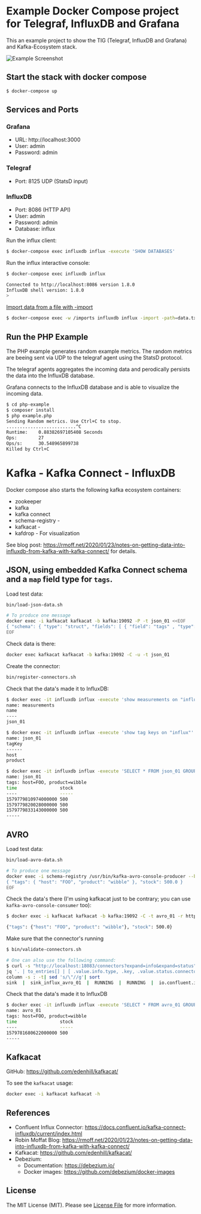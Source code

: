 # Example Docker Compose project for Telegraf, InfluxDB and Grafana

This an example project to show the TIG (Telegraf, InfluxDB and Grafana) and Kafka-Ecosystem stack.

![Example Screenshot](./example.png?raw=true "Example Screenshot")

## Start the stack with docker compose

```bash
$ docker-compose up
```

## Services and Ports

### Grafana
- URL: http://localhost:3000 
- User: admin 
- Password: admin 

### Telegraf
- Port: 8125 UDP (StatsD input)

### InfluxDB
- Port: 8086 (HTTP API)
- User: admin 
- Password: admin 
- Database: influx


Run the influx client:

```bash
$ docker-compose exec influxdb influx -execute 'SHOW DATABASES'
```

Run the influx interactive console:

```bash
$ docker-compose exec influxdb influx

Connected to http://localhost:8086 version 1.8.0
InfluxDB shell version: 1.8.0
>
```

[Import data from a file with -import](https://docs.influxdata.com/influxdb/v1.8/tools/shell/#import-data-from-a-file-with-import)

```bash
$ docker-compose exec -w /imports influxdb influx -import -path=data.txt -precision=s
```

## Run the PHP Example

The PHP example generates random example metrics. The random metrics are beeing sent via UDP to the telegraf agent using the StatsD protocol.

The telegraf agents aggregates the incoming data and perodically persists the data into the InfluxDB database.

Grafana connects to the InfluxDB database and is able to visualize the incoming data.

```bash
$ cd php-example
$ composer install
$ php example.php
Sending Random metrics. Use Ctrl+C to stop.
..........................^C
Runtime:	0.88382697105408 Seconds
Ops:		27 
Ops/s:		30.548965899738 
Killed by Ctrl+C
```

# Kafka - Kafka Connect - InfluxDB

Docker compose also starts the following kafka ecosystem containers:
- zookeeper
- kafka
- kafka connect
- schema-registry - 
- kafkacat        - 
- kafdrop         - For visualization

See blog post: https://rmoff.net/2020/01/23/notes-on-getting-data-into-influxdb-from-kafka-with-kafka-connect/ for details.

## JSON, using embedded Kafka Connect schema and a `map` field type for `tags`.

Load test data:

```bash
bin/load-json-data.sh

# To produce one message
docker exec -i kafkacat kafkacat -b kafka:19092 -P -t json_01 <<EOF
{ "schema": { "type": "struct", "fields": [ { "field": "tags" , "type": "map", "keys": { "type": "string", "optional": false }, "values": { "type": "string", "optional": false }, "optional": false}, { "field": "stock", "type": "double", "optional": true } ], "optional": false, "version": 1 }, "payload": { "tags": { "host": "FOO", "product": "wibble" }, "stock": 500.0 } }
EOF
```

Check data is there:
```bash
docker exec kafkacat kafkacat -b kafka:19092 -C -u -t json_01
```

Create the connector:
```bash
bin/register-connectors.sh
```

Check that the data's made it to InfluxDB:

```bash
$ docker exec -it influxdb influx -execute 'show measurements on "influx"'
name: measurements
name
----
json_01

$ docker exec -it influxdb influx -execute 'show tag keys on "influx"'
name: json_01
tagKey
------
host
product

$ docker exec -it influxdb influx -execute 'SELECT * FROM json_01 GROUP BY host, product;' -database "influx"
name: json_01
tags: host=FOO, product=wibble
time                stock
----                -----
1579779810974000000 500
1579779820028000000 500
1579779833143000000 500
-----
```

## AVRO

Load test data:

```bash
bin/load-avro-data.sh

# To produce one message
docker exec -i schema-registry /usr/bin/kafka-avro-console-producer --broker-list kafka:19092 --topic avro_01 --property schema.registry.url='http://schema-registry:18081' --property value.schema='{ "type": "record", "name": "myrecord", "fields": [ { "name": "tags", "type": { "type": "map", "values": "string" } }, { "name": "stock", "type": "double" } ] }' <<EOF
{ "tags": { "host": "FOO", "product": "wibble" }, "stock": 500.0 }
EOF
```

Check the data's there (I'm using kafkacat just to be contrary; you can use `kafka-avro-console-consumer` too):

```bash
$ docker exec -i kafkacat kafkacat -b kafka:19092 -C -t avro_01 -r http://schema-registry:18081 -s avro

{"tags": {"host": "FOO", "product": "wibble"}, "stock": 500.0}
```

Make sure that the connector's running

```bash
$ bin/validate-connectors.sh

# One can also use the following command:
$ curl -s "http://localhost:18083/connectors?expand=info&expand=status" | \
jq '. | to_entries[] | [ .value.info.type, .key, .value.status.connector.state,.value.status.tasks[].state,.value.info.config."connector.class"]|join(":|:")' | \
column -s : -t| sed 's/\"//g'| sort
sink  |  sink_influx_avro_01  |  RUNNING  |  RUNNING  |  io.confluent.influxdb.InfluxDBSinkConnector
```

Check that the data's made it to InfluxDB

```bash
$ docker exec -it influxdb influx -execute 'SELECT * FROM avro_01 GROUP BY host, product;' -database "influx"
name: avro_01
tags: host=FOO, product=wibble
time                stock
----                -----
1579781680622000000 500
-----
```

## Kafkacat

GitHub: https://github.com/edenhill/kafkacat/

To see the `kafkacat` usage:
```bash
docker exec -i kafkacat kafkacat -h
```

## References

- Confluent Influx Connector: https://docs.confluent.io/kafka-connect-influxdb/current/index.html
- Robin Moffat Blog: https://rmoff.net/2020/01/23/notes-on-getting-data-into-influxdb-from-kafka-with-kafka-connect/
- Kafkacat: https://github.com/edenhill/kafkacat/
- Debezium:
  - Documentation: https://debezium.io/
  - Docker images: https://github.com/debezium/docker-images

## License

The MIT License (MIT). Please see [License File](LICENSE) for more information.

